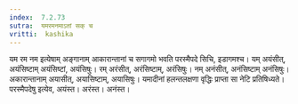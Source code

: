 ```yaml
---
index:  7.2.73
sutra:  यमरमनमाऽतां सक् च
vritti:  kashika 
---
```


यम रम नम इत्येषाम् अङ्गानाम् आकारान्तानां च सगागमो भवति परस्मैपदे सिचि, इडागमश्च। यम् अयंसीत्, अयंसिष्टाम् अयंसिष्टां, अयंसिषुः। रम् अरंसीत्, अरंसिष्टाम्, अरंसिषुः। नम् अनंसीत्, अनंसिष्टाम् अनंसिषुः। अकारान्तानाम् अयासीत्, अयासिष्टाम्, अयासिषुः। यमादीनां हलन्तलक्षणा वृद्धिः प्राप्ता सा नेटि प्रतिषिध्यते। परस्मैपदेषु इत्येव, अयंस्त। अरंस्त। अनंस्त।

